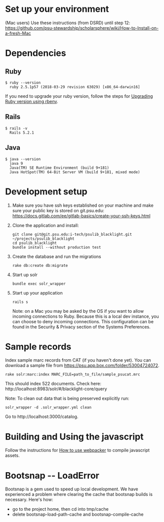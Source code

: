 # Set up your environment 
(Mac users) Use these instructions (from DSRD) until step 12: https://github.com/psu-stewardship/scholarsphere/wiki/How-to-Install-on-a-fresh-Mac

# Dependencies 

## Ruby
```
$ ruby --version
  ruby 2.5.1p57 (2018-03-29 revision 63029) [x86_64-darwin16]
```
If you need to upgrade your ruby version, follow the steps for [Upgrading Ruby version using rbenv](https://git.psu.edu/i-tech/psulib_blacklight/wikis/Upgrading-Ruby-version-using-rbenv).

## Rails
``` 
$ rails -v
  Rails 5.2.1
```

## Java

```
$ java --version
  java 9
  Java(TM) SE Runtime Environment (build 9+181)
  Java HotSpot(TM) 64-Bit Server VM (build 9+181, mixed mode)
```

# Development setup
1.  Make sure you have ssh keys established on your machine and make sure your public key is stored on git.psu.edu: https://docs.gitlab.com/ee/gitlab-basics/create-your-ssh-keys.html
1.  Clone the application and install:
    ``` 
    git clone git@git.psu.edu:i-tech/psulib_blacklight.git ~/projects/psulib_blacklight
    cd psulib_blacklight
    bundle install --without production test
    ```

1.  Create the database and run the migrations
    ```
    rake db:create db:migrate
    ```

1.  Start up solr
    ```
    bundle exec solr_wrapper
    ```

1.  Start up your application
    ```
    rails s
    ```
    
    Note: on a Mac you may be asked by the OS if you want to allow incoming connections to Ruby. Because this is a local dev instance, you can choose to deny incoming connections. This configuration can be found in the Security & Privacy section of the Systems Preferences. 

# Sample records
Index sample marc records from CAT (if you haven't done yet). You can download a sample file from https://psu.app.box.com/folder/53004724072.
```
rake solr:marc:index MARC_FILE=path_to_file/sample_psucat.mrc 
```
This should index 522 documents. Check here: http://localhost:8983/solr/#/blacklight-core/query

Note: To clean out data that is being preserved explicitly run:
```
solr_wrapper -d .solr_wrapper.yml clean
```

Go to http://localhost:3000/catalog.

# Building and Using the javascript

Follow the instructions for [How to use webpacker](https://git.psu.edu/i-tech/psulib_blacklight/wikis/How-to-Use-webpacker) to compile javascript assets.

# Bootsnap -- LoadError

Bootsnap is a gem used to speed up local development. We have experienced a problem where clearing the cache that bootsnap builds is necessary. Here's how:

* go to the project home, then cd into tmp/cache
* delete bootsnap-load-path-cache and bootsnap-compile-cache
